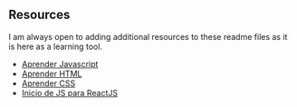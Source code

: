 ## Resources

I am always open to adding additional resources to these readme files as it is here as a learning tool.

- [Aprender Javascript](https://www.youtube.com/watch?v=RqQ1d1qEWlE&ab_channel=Fazt)
- [Aprender HTML](https://www.youtube.com/watch?v=MJkdaVFHrto&t=127s&ab_channel=HolaMundo) 
- [Aprender CSS](https://www.youtube.com/watch?v=wZniZEbPAzk&t=32s&ab_channel=HolaMundo)
- [Inicio de JS para ReactJS](https://www.youtube.com/watch?v=YLvT1ELnaX4&t=637s&ab_channel=midudev)